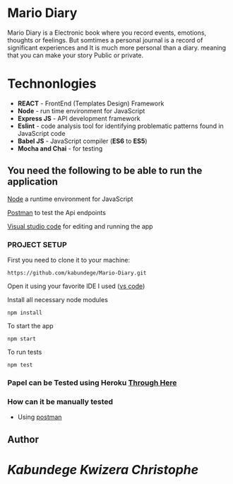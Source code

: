 # **Mario Diary**

Mario Diary is a Electronic book where you record events, emotions, thoughts or feelings.
But somtimes a personal journal is a record of significant experiences and It is much more personal than a diary.
meaning that you can make your story Public or private.

# **Technonlogies**
- **REACT** - FrontEnd (Templates Design) Framework
- **Node** - run time environment for JavaScript
- **Express JS** - API development framework
- **Eslint** - code analysis tool for identifying problematic patterns found in JavaScript code
- **Babel JS** - JavaScript compiler (**ES6** to **ES5**)
- **Mocha and Chai** - for testing

## **You need the following to be able to run the application**

[Node](https://nodejs.org/en/download/) a runtime environment for JavaScript

[Postman](https://www.getpostman.com/downloads/) to test the Api endpoints

[Visual studio code](https://code.visualstudio.com/download) for editing and running the app

### PROJECT SETUP
First you need to clone it to your machine:
```
https://github.com/kabundege/Mario-Diary.git
```
Open it using your favorite IDE
I used ([vs code](https://code.visualstudio.com/download))

Install all necessary node modules
```
npm install
```
To start the app
```
npm start
```
To run tests
```
npm test
```
### Papel can be Tested using **Heroku** [Through Here](https://mariodiary.herokuapp.com/)
### How can it be manually tested
- Using [postman](https://www.getpostman.com/downloads/)

## **Author**
# *Kabundege Kwizera Christophe*

